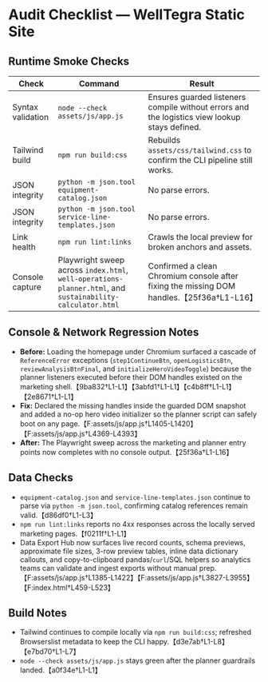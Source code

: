 # Audit Checklist — WellTegra Static Site

## Runtime Smoke Checks

| Check | Command | Result |
| ----- | ------- | ------ |
| Syntax validation | `node --check assets/js/app.js` | Ensures guarded listeners compile without errors and the logistics view lookup stays defined. |
| Tailwind build | `npm run build:css` | Rebuilds `assets/css/tailwind.css` to confirm the CLI pipeline still works. |
| JSON integrity | `python -m json.tool equipment-catalog.json` | No parse errors. |
| JSON integrity | `python -m json.tool service-line-templates.json` | No parse errors. |
| Link health | `npm run lint:links` | Crawls the local preview for broken anchors and assets. |
| Console capture | Playwright sweep across `index.html`, `well-operations-planner.html`, and `sustainability-calculator.html` | Confirmed a clean Chromium console after fixing the missing DOM handles.【25f36a†L1-L16】 |

## Console & Network Regression Notes

- **Before:** Loading the homepage under Chromium surfaced a cascade of `ReferenceError` exceptions (`step1ContinueBtn`, `openLogisticsBtn`, `reviewAnalysisBtnFinal`, and `initializeHeroVideoToggle`) because the planner listeners executed before their DOM handles existed on the marketing shell.【9ba832†L1-L1】【3abfd1†L1-L1】【c4b8ff†L1-L1】【2e8671†L1-L1】
- **Fix:** Declared the missing handles inside the guarded DOM snapshot and added a no-op hero video initializer so the planner script can safely boot on any page.【F:assets/js/app.js†L1405-L1420】【F:assets/js/app.js†L4369-L4393】
- **After:** The Playwright sweep across the marketing and planner entry points now completes with no console output.【25f36a†L1-L16】

## Data Checks

- `equipment-catalog.json` and `service-line-templates.json` continue to parse via `python -m json.tool`, confirming catalog references remain valid.【d86df0†L1-L3】
- `npm run lint:links` reports no 4xx responses across the locally served marketing pages.【f0211f†L1-L1】
- Data Export Hub now surfaces live record counts, schema previews, approximate file sizes, 3-row preview tables, inline data dictionary callouts, and copy-to-clipboard pandas/<code>curl</code>/SQL helpers so analytics teams can validate and ingest exports without manual prep.【F:assets/js/app.js†L1385-L1422】【F:assets/js/app.js†L3827-L3955】【F:index.html†L459-L523】

## Build Notes

- Tailwind continues to compile locally via `npm run build:css`; refreshed Browserslist metadata to keep the CLI happy.【d3e7ab†L1-L8】【e7bd70†L1-L7】
- `node --check assets/js/app.js` stays green after the planner guardrails landed.【a0f34e†L1-L1】
